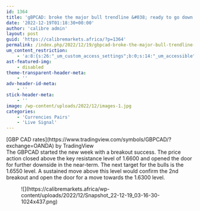 ```yaml
---
id: 1364
title: 'gBPCAD: broke the major bull trendline &#038; ready to go down'
date: '2022-12-19T01:18:30+00:00'
author: 'calibre admin'
layout: post
guid: 'https://calibremarkets.africa/?p=1364'
permalink: /index.php/2022/12/19/gbpcad-broke-the-major-bull-trendline-ready-to-go-down/
um_content_restriction:
    - 'a:8:{s:26:"_um_custom_access_settings";b:0;s:14:"_um_accessible";i:0;s:28:"_um_access_hide_from_queries";b:0;s:19:"_um_noaccess_action";i:0;s:30:"_um_restrict_by_custom_message";i:0;s:27:"_um_restrict_custom_message";s:0:"";s:19:"_um_access_redirect";i:0;s:23:"_um_access_redirect_url";s:0:"";}'
ast-featured-img:
    - disabled
theme-transparent-header-meta:
    - ''
adv-header-id-meta:
    - ''
stick-header-meta:
    - ''
image: /wp-content/uploads/2022/12/images-1.jpg
categories:
    - 'Currencies Pairs'
    - 'Live Signal'
---
```


<div class="tradingview-widget-container"><div class="tradingview-widget-container__widget"></div><div class="tradingview-widget-copyright">[<span class="blue-text">GBP CAD rates</span>](https://www.tradingview.com/symbols/GBPCAD/?exchange=OANDA) by TradingView</div> <script async="" src="https://s3.tradingview.com/external-embedding/embed-widget-symbol-info.js" type="text/javascript">
  {
  "symbol": "OANDA:GBPCAD",
  "width": "100%",
  "locale": "en",
  "colorTheme": "light",
  "isTransparent": true
}
  </script></div>The GBPCAD started the new week with a breakout success. The price action closed above the key resistance level of 1.6600 and opened the door for further downside in the near-term. The next target for the bulls is the 1.6550 level. A sustained move above this level would confirm the 2nd breakout and open the door for a move towards the 1.6300 level.

<figure class="wp-block-image size-large">![](https://calibremarkets.africa/wp-content/uploads/2022/12/Snapshot_22-12-19_03-16-30-1024x437.png)</figure>